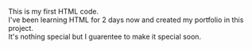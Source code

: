 This is my first HTML code.
<br>
I've been learning HTML for 2 days now and created my portfolio in this project.
<br>
It's nothing special but I guarentee to make it special soon.
